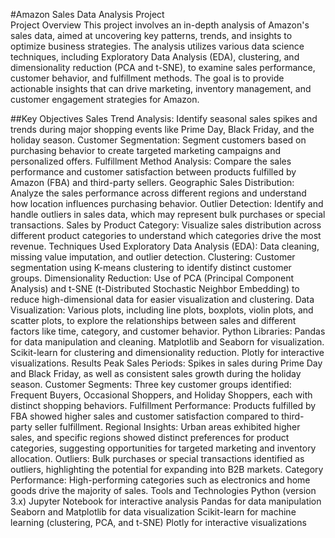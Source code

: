 #Amazon Sales Data Analysis Project  
Project Overview
This project involves an in-depth analysis of Amazon's sales data, aimed at uncovering key patterns, trends, and insights to optimize business strategies. The analysis utilizes various data science techniques, including Exploratory Data Analysis (EDA), clustering, and dimensionality reduction (PCA and t-SNE), to examine sales performance, customer behavior, and fulfillment methods. The goal is to provide actionable insights that can drive marketing, inventory management, and customer engagement strategies for Amazon.

##Key Objectives
Sales Trend Analysis: Identify seasonal sales spikes and trends during major shopping events like Prime Day, Black Friday, and the holiday season.
Customer Segmentation: Segment customers based on purchasing behavior to create targeted marketing campaigns and personalized offers.
Fulfillment Method Analysis: Compare the sales performance and customer satisfaction between products fulfilled by Amazon (FBA) and third-party sellers.
Geographic Sales Distribution: Analyze the sales performance across different regions and understand how location influences purchasing behavior.
Outlier Detection: Identify and handle outliers in sales data, which may represent bulk purchases or special transactions.
Sales by Product Category: Visualize sales distribution across different product categories to understand which categories drive the most revenue.
Techniques Used
Exploratory Data Analysis (EDA): Data cleaning, missing value imputation, and outlier detection.
Clustering: Customer segmentation using K-means clustering to identify distinct customer groups.
Dimensionality Reduction: Use of PCA (Principal Component Analysis) and t-SNE (t-Distributed Stochastic Neighbor Embedding) to reduce high-dimensional data for easier visualization and clustering.
Data Visualization: Various plots, including line plots, boxplots, violin plots, and scatter plots, to explore the relationships between sales and different factors like time, category, and customer behavior.
Python Libraries:
Pandas for data manipulation and cleaning.
Matplotlib and Seaborn for visualization.
Scikit-learn for clustering and dimensionality reduction.
Plotly for interactive visualizations.
Results
Peak Sales Periods: Spikes in sales during Prime Day and Black Friday, as well as consistent sales growth during the holiday season.
Customer Segments: Three key customer groups identified: Frequent Buyers, Occasional Shoppers, and Holiday Shoppers, each with distinct shopping behaviors.
Fulfillment Performance: Products fulfilled by FBA showed higher sales and customer satisfaction compared to third-party seller fulfillment.
Regional Insights: Urban areas exhibited higher sales, and specific regions showed distinct preferences for product categories, suggesting opportunities for targeted marketing and inventory allocation.
Outliers: Bulk purchases or special transactions identified as outliers, highlighting the potential for expanding into B2B markets.
Category Performance: High-performing categories such as electronics and home goods drive the majority of sales.
Tools and Technologies
Python (version 3.x)
Jupyter Notebook for interactive analysis
Pandas for data manipulation
Seaborn and Matplotlib for data visualization
Scikit-learn for machine learning (clustering, PCA, and t-SNE)
Plotly for interactive visualizations
